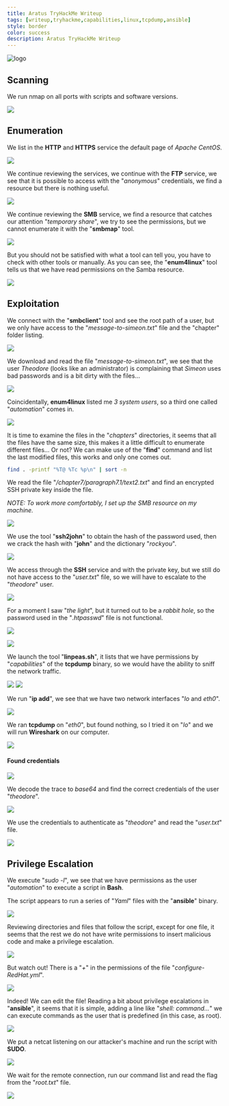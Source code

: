 ```yaml
---
title: Aratus TryHackMe Writeup
tags: [writeup,tryhackme,capabilities,linux,tcpdump,ansible]
style: border
color: success
description: Aratus TryHackMe Writeup
---
```


![logo](https://raw.githubusercontent.com/m3n0sd0n4ld/m3n0sd0n4ld.github.io/main/_posts/Aratus/1.png)

## Scanning
We run nmap on all ports with scripts and software versions.

![](2.png)

## Enumeration
We list in the **HTTP** and **HTTPS** service the default page of *Apache CentOS*. 

![](3.png)

We continue reviewing the services, we continue with the **FTP** service, we see that it is possible to access with the "*anonymous*" credentials, we find a resource but there is nothing useful.

![](4.png)

We continue reviewing the **SMB** service, we find a resource that catches our attention "*temporary share*", we try to see the permissions, but we cannot enumerate it with the "**smbmap**" tool.

![](5.png)

But you should not be satisfied with what a tool can tell you, you have to check with other tools or manually.
As you can see, the "**enum4linux**" tool tells us that we have read permissions on the Samba resource.

![](6.png)


## Exploitation
We connect with the "**smbclient**" tool and see the root path of a user, but we only have access to the "*message-to-simeon.txt*" file and the "chapter" folder listing.

![](7.png)

We download and read the file "*message-to-simeon.txt*", we see that the user *Theodore* (looks like an administrator) is complaining that *Simeon* uses bad passwords and is a bit dirty with the files...

![](8.png)

Coincidentally, **enum4linux** listed me *3 system users*, so a third one called "*automation*" comes in.

![](9.png)

It is time to examine the files in the "*chapters*" directories, it seems that all the files have the same size, this makes it a little difficult to enumerate different files... Or not? We can make use of the "**find**" command and list the last modified files, this works and only one comes out. 

```bash
find . -printf "%T@ %Tc %p\n" | sort -n
```

We read the file "*/chapter7/paragraph7.1/text2.txt*" and find an encrypted SSH private key inside the file. 

*NOTE: To work more comfortably, I set up the SMB resource on my machine.*

![](10.png)

We use the tool "**ssh2john**" to obtain the hash of the password used, then we crack the hash with "**john**" and the dictionary "*rockyou*".

![](11.png)

We access through the **SSH** service and with the private key, but we still do not have access to the "*user.txt*" file, so we will have to escalate to the "*theodore*" user.

![](12.png)

For a moment I saw "*the light*", but it turned out to be a *rabbit hole*, so the password used in the "*.htpasswd*" file is not functional.

![](13.png)

![](14.png)

We launch the tool "**linpeas.sh**", it lists that we have permissions by "*capabilities*" of the **tcpdump** binary, so we would have the ability to sniff the network traffic.

![](15.png)
![](16.png)

We run "**ip add**", we see that we have two network interfaces "*lo* and *eth0*".

![](18.png)

We ran **tcpdump** on "*eth0*", but found nothing, so I tried it on "*lo*" and we will run **Wireshark** on our computer.

![](17.png)

#### Found credentials

![](19.png)

We decode the trace to *base64* and find the correct credentials of the user "*theodore*".

![](20.png)

We use the credentials to authenticate as "*theodore*" and read the "*user.txt*" file.

![](21.png)


## Privilege Escalation
We execute "*sudo -l*", we see that we have permissions as the user "*automation*" to execute a script in **Bash**.

The script appears to run a series of "*Yaml*" files with the "**ansible**" binary.

![](22.png)

Reviewing directories and files that follow the script, except for one file, it seems that the rest we do not have write permissions to insert malicious code and make a privilege escalation.

![](23.png)

But watch out! There is a "*+*" in the permissions of the file "*configure-RedHat.yml*".

![](24.png)

Indeed! We can edit the file! Reading a bit about privilege escalations in "**ansible**", it seems that it is simple, adding a line like "*shell: command...*" we can execute commands as the user that is predefined (in this case, as root).

![](25.png)

We put a netcat listening on our attacker's machine and run the script with **SUDO**.

![](26.png)

We wait for the remote connection, run our command list and read the flag from the "*root.txt*" file.

![](27.png)
